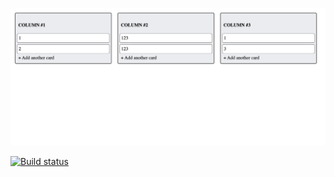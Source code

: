 ![](image.png)

[![Build status](https://ci.appveyor.com/api/projects/status/hhevseytfj78beca?svg=true)](https://ci.appveyor.com/project/lulzseq/ajs-dnd)